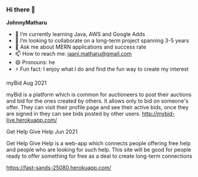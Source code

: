 ### Hi there 👋


**JohnnyMatharu** 

- 🌱 I’m currently learning Java, AWS and Google Adds
- 👯 I’m looking to collaborate on a long-term project spanning 3-5 years
- 💬 Ask me about MERN applications and success rate
- 📫 How to reach me: jaani.matharu@gmail.com
- 😄 Pronouns: he 
- ⚡ Fun fact: I enjoy what I do and find the fun way to create my interest


myBid
Aug 2021

myBid is a platform which is common for auctioneers to post their auctions and bid for the ones created by others. It allows only to bid on someone's offer. They can visit their profile page and see their active bids, once they are signed in they can see bids posted by other users.
http://mybid-live.herokuapp.com/


Get Help Give Help
Jun 2021

Get Help Give Help is a web-app which connects people offering free help and people who are looking for such help. This site will be good for people ready to offer something for free as a deal to create long-term connections

https://fast-sands-25080.herokuapp.com/

